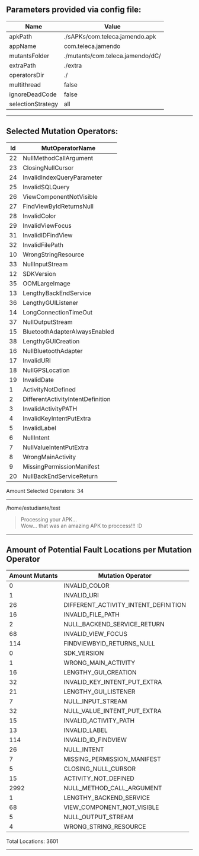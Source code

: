 
## Parameters provided via config file:

Name			| Value
------------------------|---------
apkPath 		| ./sAPKs/com.teleca.jamendo.apk
appName 		| com.teleca.jamendo
mutantsFolder 		| ./mutants/com.teleca.jamendo/dC/
extraPath 		| ./extra
operatorsDir 		| ./
multithread 		| false
ignoreDeadCode 		| false
selectionStrategy 	| all
----------------------------------

## Selected Mutation Operators:

Id 		| MutOperatorName
----------------|--------------
22 		| NullMethodCallArgument
23 		| ClosingNullCursor
24 		| InvalidIndexQueryParameter
25 		| InvalidSQLQuery
26 		| ViewComponentNotVisible
27 		| FindViewByIdReturnsNull
28 		| InvalidColor
29 		| InvalidViewFocus
31 		| InvalidIDFindView
32 		| InvalidFilePath
10 		| WrongStringResource
33 		| NullInputStream
12 		| SDKVersion
35 		| OOMLargeImage
13 		| LengthyBackEndService
36 		| LengthyGUIListener
14 		| LongConnectionTimeOut
37 		| NullOutputStream
15 		| BluetoothAdapterAlwaysEnabled
38 		| LengthyGUICreation
16 		| NullBluetoothAdapter
17 		| InvalidURI
18 		| NullGPSLocation
19 		| InvalidDate
1 		| ActivityNotDefined
2 		| DifferentActivityIntentDefinition
3 		| InvalidActivityPATH
4 		| InvalidKeyIntentPutExtra
5 		| InvalidLabel
6 		| NullIntent
7 		| NullValueIntentPutExtra
8 		| WrongMainActivity
9 		| MissingPermissionManifest
20 		| NullBackEndServiceReturn

Amount Selected Operators: 	34

-------------------------------------------

/home/estudiante/test
> Processing your APK...  
> Wow... that was an amazing APK to proccess!!! :D

--------------------------------------
## Amount of Potential Fault Locations per Mutation Operator

Amount Mutants	| Mutation Operator
----------------|---------------------
0		| INVALID_COLOR
1		| INVALID_URI
26		| DIFFERENT_ACTIVITY_INTENT_DEFINITION
16		| INVALID_FILE_PATH
2		| NULL_BACKEND_SERVICE_RETURN
68		| INVALID_VIEW_FOCUS
114		| FINDVIEWBYID_RETURNS_NULL
0		| SDK_VERSION
1		| WRONG_MAIN_ACTIVITY
16		| LENGTHY_GUI_CREATION
32		| INVALID_KEY_INTENT_PUT_EXTRA
21		| LENGTHY_GUI_LISTENER
7		| NULL_INPUT_STREAM
32		| NULL_VALUE_INTENT_PUT_EXTRA
15		| INVALID_ACTIVITY_PATH
13		| INVALID_LABEL
114		| INVALID_ID_FINDVIEW
26		| NULL_INTENT
7		| MISSING_PERMISSION_MANIFEST
5		| CLOSING_NULL_CURSOR
15		| ACTIVITY_NOT_DEFINED
2992		| NULL_METHOD_CALL_ARGUMENT
1		| LENGTHY_BACKEND_SERVICE
68		| VIEW_COMPONENT_NOT_VISIBLE
5		| NULL_OUTPUT_STREAM
4		| WRONG_STRING_RESOURCE

Total Locations: 3601

--------------------------------------
```
